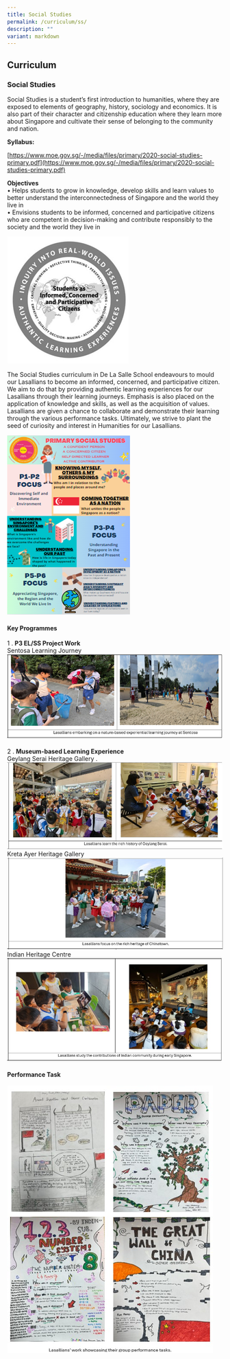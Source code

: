 ```yaml
---
title: Social Studies
permalink: /curriculum/ss/
description: ""
variant: markdown
---
```

## Curriculum

### Social Studies

Social Studies is a student’s first introduction to humanities, where they are exposed to elements of geography, history, sociology and economics. It is also part of their character and citizenship education where they learn more about Singapore and cultivate their sense of belonging to the community and nation.

**Syllabus:  <br>**

[https://www.moe.gov.sg/-/media/files/primary/2020-social-studies-primary.pdf](https://www.moe.gov.sg/-/media/files/primary/2020-social-studies-primary.pdf)

**Objectives** <br>
•	Helps students to grow in knowledge, develop skills and learn values to better understand the interconnectedness of Singapore and the world they live in <br>
•	Envisions students to be informed, concerned and participative citizens who are competent in decision-making and contribute responsibly to the society and the world they live in

![The Singapore Social Studies Curriculum](/images/2025/Picture1_1.jpg)

The Social Studies curriculum in De La Salle School endeavours to mould our Lasallians to become an informed, concerned, and participative citizen. We aim to do that by providing authentic learning experiences for our Lasallians through their learning journeys. Emphasis is also placed on the application of knowledge and skills, as well as the acquisition of values. Lasallians are given a chance to collaborate and demonstrate their learning through the various performance tasks. Ultimately, we strive to plant the seed of curiosity and interest in Humanities for our Lasallians.

![](/images/2025/Picture2.png)
#### Key Programmes

1 \. **P3 EL/SS Project Work**<br>
Sentosa Learning Journey
![](/images/2025/ss1.png)
<br clear="left"><br>
2 \. **Museum-based Learning Experience**<br>
Geylang Serai Heritage Gallery .<br>
![](/images/2025/ss2.jpg)
Kreta Ayer Heritage Gallery
![](/images/2025/kerrata.jpg)
Indian Heritage Centre
![](/images/2025/ss3.jpg)

#### Performance Task
![](/images/2025/ss_performance.jpg)
